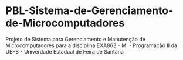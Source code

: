 <h1> PBL-Sistema-de-Gerenciamento-de-Microcomputadores </h1>
<p>Projeto de Sistema para Gerenciamento e Manutenção de Microcomputadores para a disciplina EXA863 - MI - Programação II da UEFS - Univerdade Estadual de Feira de Santana</p




